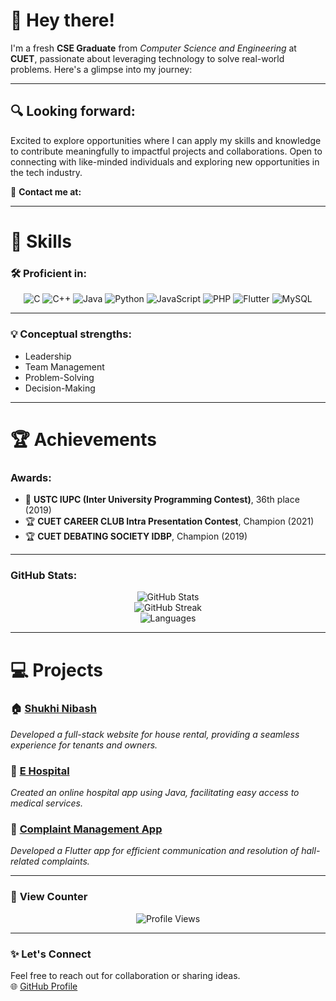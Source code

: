 
# 👋 **Hey there!**
I'm a fresh **CSE Graduate** from *Computer Science and Engineering* at **CUET**, passionate about leveraging technology to solve real-world problems. Here's a glimpse into my journey:

---

## 🔍 **Looking forward**:

Excited to explore opportunities where I can apply my skills and knowledge to contribute meaningfully to impactful projects and collaborations. Open to connecting with like-minded individuals and exploring new opportunities in the tech industry.

📧 **Contact me at:** 

---

# 🚀 **Skills**

### 🛠️ **Proficient in**:

<div align="center">
  
![C](https://img.shields.io/badge/C-A8B9CC?style=for-the-badge&logo=c&logoColor=white)
![C++](https://img.shields.io/badge/C++-00599C?style=for-the-badge&logo=cplusplus&logoColor=white)
![Java](https://img.shields.io/badge/Java-ED8B00?style=for-the-badge&logo=java&logoColor=white)
![Python](https://img.shields.io/badge/Python-3776AB?style=for-the-badge&logo=python&logoColor=white)
![JavaScript](https://img.shields.io/badge/JavaScript-F7DF1E?style=for-the-badge&logo=javascript&logoColor=black)
![PHP](https://img.shields.io/badge/PHP-777BB4?style=for-the-badge&logo=php&logoColor=white)
![Flutter](https://img.shields.io/badge/Flutter-02569B?style=for-the-badge&logo=flutter&logoColor=white)
![MySQL](https://img.shields.io/badge/MySQL-4479A1?style=for-the-badge&logo=mysql&logoColor=white)

</div>

---

### 💡 **Conceptual strengths**:
  
- Leadership  
- Team Management  
- Problem-Solving  
- Decision-Making  

---

# 🏆 **Achievements**
  
### **Awards**:
  
- 🥇 **USTC IUPC (Inter University Programming Contest)**, 36th place (2019)  
- 🏆 **CUET CAREER CLUB Intra Presentation Contest**, Champion (2021)  
- 🏆 **CUET DEBATING SOCIETY IDBP**, Champion (2019)

---

### **GitHub Stats**:

<div align="center">
  
![GitHub Stats](https://github-readme-stats.vercel.app/api?username=mushfikur-rahman&show_icons=true&theme=radical)  
![GitHub Streak](https://github-readme-streak-stats.herokuapp.com/?user=mushfikur-rahman&theme=radical)  
![Languages](https://github-readme-stats.vercel.app/api/top-langs/?username=mushfikur-rahman&layout=compact&theme=radical)  

</div>

---

# 💻 **Projects**

### 🏠 [Shukhi Nibash](https://github.com/mushfikur-rahman/Shukhi_Nibash)  
*Developed a full-stack website for house rental, providing a seamless experience for tenants and owners.*  

### 🏥 [E Hospital](https://github.com/mushfikur-rahman/E_Hospital)  
*Created an online hospital app using Java, facilitating easy access to medical services.*  

### 🏢 [Complaint Management App](https://github.com/mushfikur-rahman/Sheikh_Russel_Hall_Complaint_Management_App)  
*Developed a Flutter app for efficient communication and resolution of hall-related complaints.*

---


### 🎯 **View Counter**  

<div align="center">
  
![Profile Views](https://komarev.com/ghpvc/?username=mushfikur-rahman&color=blueviolet&style=flat-square)

</div>

---

### ✨ **Let's Connect**  
Feel free to reach out for collaboration or sharing ideas.  
🌐 [GitHub Profile](https://github.com/mushfikur-rahman)  

